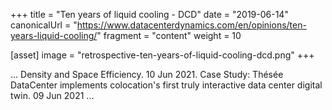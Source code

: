 +++
title = "Ten years of liquid cooling - DCD"
date = "2019-06-14"
canonicalUrl = "https://www.datacenterdynamics.com/en/opinions/ten-years-liquid-cooling/"
fragment = "content"
weight = 10

[asset]
    image = "retrospective-ten-years-of-liquid-cooling-dcd.png"
+++

... Density and Space Efficiency. 10 Jun 2021. Case Study: Thésée 
DataCenter implements colocation's first truly interactive data center 
digital twin. 09 Jun 2021 ...

